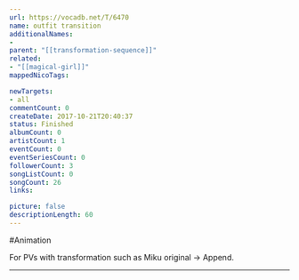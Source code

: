 ```yaml
---
url: https://vocadb.net/T/6470
name: outfit transition
additionalNames: 
- 
parent: "[[transformation-sequence]]"
related:
- "[[magical-girl]]"
mappedNicoTags:

newTargets:
- all
commentCount: 0
createDate: 2017-10-21T20:40:37
status: Finished
albumCount: 0
artistCount: 1
eventCount: 0
eventSeriesCount: 0
followerCount: 3
songListCount: 0
songCount: 26
links: 

picture: false
descriptionLength: 60
---
```


#Animation

For PVs with transformation such as Miku original -> Append.

---

